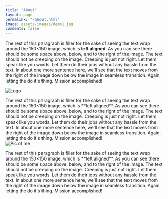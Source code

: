```yaml
---
title: "About"
layout: page
permalink: "/about.html"
image: assets/images/demo1.jpg
comments: false
---
```

The rest of this paragraph is filler for the sake of seeing the text wrap around the 150×150 image, which is **left aligned**. As you can see there should be some space above, below, and to the right of the image. The text should not be creeping on the image. Creeping is just not right. Let them speak like you words. Let them do their jobs without any hassle from the text. In about one more sentence here, we'll see that the text moves from the right of the image down below the image in seamless transition. Again, letting the do it's thing. Mission accomplished!
<p style="text-align:left;"><img src="{{ site.url }}{{ site.baseurl }}/assets/images/selfie3.jpg" alt="Logo"></p> The rest of this paragraph is filler for the sake of seeing the text wrap around the 150×150 image, which is **left aligned**. As you can see there should be some space above, below, and to the right of the image. The text should not be creeping on the image. Creeping is just not right. Let them speak like you words. Let them do their jobs without any hassle from the text. In about one more sentence here, we'll see that the text moves from the right of the image down below the image in seamless transition. Again, letting the do it's thing. Mission accomplished!

<!--Image container start-->
<div class="box">
  <img src="{{ site.url }}{{ site.baseurl }}/assets/images/selfie3.jpg" alt="Pic of me"; float: left; margin: 5px;>
</div>
<!--Image container end-->
    
<!--Text container start-->
<div>
  <p> The rest of this paragraph is filler for the sake of seeing the text wrap around the 150×150 image, which is **left aligned**. As you can see there should be some space above, below, and to the right of the image. The text should not be creeping on the image. Creeping is just not right. Let them speak like you words. Let them do their jobs without any hassle from the text. In about one more sentence here, we'll see that the text moves from the right of the image down below the image in seamless transition. Again, letting the do it's thing. Mission accomplished! </p>
</div>
<!--Text container end->

![image-center]({{ site.url }}{{ site.baseurl }}/assets/images/image-alignment-580x300.jpg){: .align-center}


![image-center]({{ site.url }}{{ site.baseurl }}/assets/images/selfie3.jpg){: .align-center}

The image above happens to be **centered**.

![image-left]({{ site.url }}{{ site.baseurl }}/assets/images/selfie3.jpg){: .align-right} The rest of this paragraph is filler for the sake of seeing the text wrap around the 150×150 image, which is **left aligned**. As you can see there should be some space above, below, and to the right of the image. The text should not be creeping on the image. Creeping is just not right. Let them speak like you words. Let them do their jobs without any hassle from the text. In about one more sentence here, we'll see that the text moves from the right of the image down below the image in seamless transition. Again, letting the do it's thing. Mission accomplished!

![image-right]({{ site.url }}{{ site.baseurl }}/assets/images/selfie3.jpg){: .align-right}

And just when you thought we were done, we're going to do them all over again with captions!

<figure class="align-center">
  <img src="{{ site.url }}{{ site.baseurl }}/assets/images/selfie3.jpg" alt="">
  <figcaption>Look at 580 x 300 getting some love.</figcaption>
</figure> 


